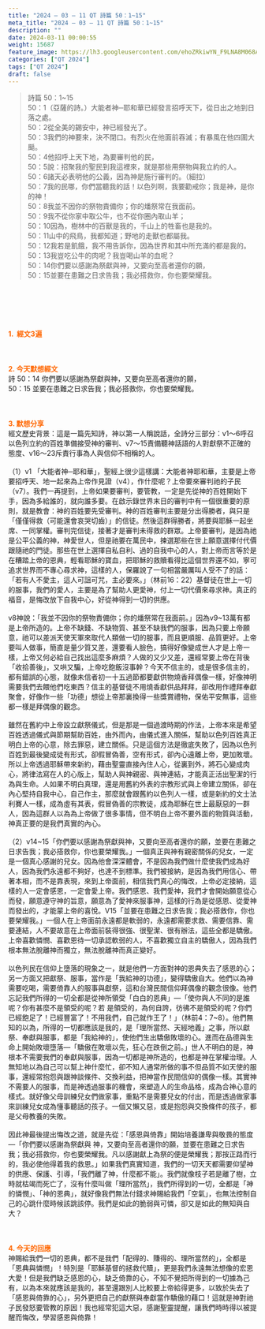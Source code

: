 ```yaml
---
title: "2024 – 03 – 11 QT 詩篇 50：1~15"
meta_title: "2024 – 03 – 11 QT 詩篇 50：1~15"
description: ""
date: 2024-03-11 00:00:55
weight: 15687
feature_image: https://lh3.googleusercontent.com/ehoZRkiwYN_F9LNA8M068AYxt73EavCZno-PD1cJRuf5BbSkQVUWr3gNEbt5kSs28Pb_Elg17kSrtf9ybWvojWoMV6I4tPM3vGRGDq6GkKkPdL2Gut4QAIw4-uykKUAtNiKgQKntvsU=w800
categories: ["QT 2024"]
tags: ["QT 2024"]
draft: false
---
```


<blockquote>詩篇 50：1~15<br />
50：1（亞薩的詩。）大能者神─耶和華已經發言招呼天下，從日出之地到日落之處。<br />
50：2從全美的錫安中，神已經發光了。<br />
50：3我們的神要來，決不閉口。有烈火在他面前吞滅；有暴風在他四圍大颳。<br />
50：4他招呼上天下地，為要審判他的民，<br />
50：5說：招聚我的聖民到我這裡來，就是那些用祭物與我立約的人。<br />
50：6諸天必表明他的公義，因為神是施行審判的。（細拉）<br />
50：7我的民哪，你們當聽我的話！以色列啊，我要勸戒你；我是神，是你的神！<br />
50：8我並不因你的祭物責備你；你的燔祭常在我面前。<br />
50：9我不從你家中取公牛，也不從你圈內取山羊；<br />
50：10因為，樹林中的百獸是我的，千山上的牲畜也是我的。<br />
50：11山中的飛鳥，我都知道；野地的走獸也都屬我。<br />
50：12我若是飢餓，我不用告訴你，因為世界和其中所充滿的都是我的。<br />
50：13我豈吃公牛的肉呢？我豈喝山羊的血呢？<br />
50：14你們要以感謝為祭獻與神，又要向至高者還你的願，<br />
50：15並要在患難之日求告我；我必搭救你，你也要榮耀我。</blockquote><br />
&nbsp;<br />
<br />
&nbsp;<br />
<br />
<span style="color: #ff6600;"><strong>1.  經文3遍</strong></span><br />
<br />
&nbsp;<br />
<br />
<span style="color: #ff6600;"><strong>2. 今天默想經文<br />
</strong></span>詩 50：14 你們要以感謝為祭獻與神，又要向至高者還你的願，<br />
50：15 並要在患難之日求告我；我必搭救你，你也要榮耀我。<br />
<br />
&nbsp;<br />
<br />
<strong><span style="color: #ff6600;">3. 默想分享<br />
</span></strong>經文歷史背景：這是一篇先知詩，神以第一人稱說話，全詩分三部分：v1～6呼召以色列立約的百姓準備接受神的審判、v7～15責備聽神話語的人對獻祭不正確的態度、v16～23斥責行事為人與信仰不相稱的人。<br />
<br />
（1）v1 「大能者神─耶和華」，聖經上很少這樣講：大能者神耶和華，主要是上帝要招呼天、地一起來為上帝作見證（v4），作什麼呢？上帝要來審判祂的子民（v7）。我們一再提到，上帝如果要審判，要管教，一定是先從神的百姓開始下手，因為多給誰的，就向誰多要。在啟示錄世界末日的審判中有一個很重要的原則，就是教會：神的百姓要先受審判。神的百姓審判主要是分出得勝者，與只是「僅僅得救（可能還會哀哭切齒）」的信徒。然後這群得勝者，將要與耶穌一起坐席、一同掌權。審判完信徒，接著才是審判未得救的群眾。上帝要審判，是因為祂是公平公義的神，神愛世人，但是祂要在萬民中，揀選那些在世上願意選擇付代價跟隨祂的門徒。那些在世上選擇自私自利、過的自我中心的人，對上帝而言等於是在糟踏上帝的恩典，輕看耶穌的寶血，把耶穌的救贖看得比這個世界還不如，寧可追求世界而不專心尋求神，這樣的人，保羅說了一句相當嚴厲叫人受不了的話：「若有人不愛主，這人可詛可咒，主必要來。」（林前16：22）基督徒在世上一切的服事，我們的愛人，主要是為了幫助人更愛神，付上一切代價來尋求神。真正的福音，是悔改放下自我中心，好從神得到一切的供應。<br />
<br />
v8神說：「我並不因你的祭物責備你；你的燔祭常在我面前。」因為v9~13萬有都是上帝所造的。上帝不缺錢、不缺物質、甚至不缺我們的服事，因為只要上帝願意，祂可以差派天使天軍來取代人類做一切的服事，而且更順服、品質更好。上帝要叫人做事，簡直是量少質又差，還要看人臉色，搞得好像變成世人才是上帝一樣，上帝又何必給自己找出這麼多麻煩？人做的又少又差，還經常要上帝在背後「收拾善後」，又哄又騙，上帝吃飽飯沒事幹？今天不信主的，或是很多信主的，都有錯誤的心態，就像未信者初一十五過節都要獻供物燒香拜偶像一樣，好像神明需要我們去餵他們吃東西？信主的基督徒不用燒香獻供品拜拜，卻改用作禮拜奉獻聚會，好像作一些「功德」想從上帝那裏換得一些獎賞禮物，保佑平安無事，這些都一樣是拜偶像的觀念。<br />
<br />
雖然在舊約中上帝設立獻祭儀式，但是那是一個過渡時期的作法，上帝本來是希望百姓透過儀式與節期幫助百姓，由外而內，由儀式進入關係，幫助以色列百姓真正明白上帝的心意，除去罪惡，建立關係。只是這個方法是徹底失敗了，因為以色列百姓到最後變成徒有形式，卻假冒偽善，空有形式，卻內心遠離上帝，更加敗壞。所以上帝透過耶穌帶來新約，藉由聖靈直接內住人心，從裏到外，將石心變成肉心，將律法寫在人的心版上，幫助人與神親密、與神連結，才能真正活出聖潔的行為與生命。人如果不明白真理，還是用舊約外表的宗教形式與上帝建立關係，卻在內心堅持自我中心，自己作主，那麼就會跟舊約以色列人一樣，或是新約的文士法利賽人一樣，成為虛有其表，假冒偽善的宗教徒，成為耶穌在世上最厭惡的一群人，因為這群人以為為上帝做了很多事情，但不明白上帝不要外面的物質與活動，神真正要的是我們真實的內心。<br />
<br />
（2）v14~15「你們要以感謝為祭獻與神，又要向至高者還你的願，並要在患難之日求告我；我必搭救你，你也要榮耀我。」一個真正與神有親密關係的兒女，一定是一個真心感謝的兒女。因為他會深深體會，不是因為我們做什麼使我們成為好人，因為我們永遠都不夠好，也達不到標準。我們被接納，是因為我們用信心、帶著本相，而不是靠表現，來到上帝面前，相信我們真心的悔改，上帝必定接納，這樣的人一定會感恩，一定會愛上帝。我們感恩、我們愛神，我們才會開始願意從心而發，願意遵守神的旨意，願意為了愛神來服事神，這樣的行為是從感恩、從愛神而發出的，才能蒙上帝的喜悅。V15「並要在患難之日求告我；我必搭救你，你也要榮耀我。」一個人在上帝面前永遠都是軟弱的，永遠都需要求救、需要信靠、需要連結，人不要故意在上帝面前裝得很強、很聖潔、很有辦法，這些全都是驕傲。上帝喜歡憐憫、喜歡恩待一切承認軟弱的人，不喜歡獨立自主的驕傲人，因為我們根本無法脫離神而獨立，無法脫離神而真正變好。<br />
<br />
以色列民在信仰上墮落的現象之一，就是他們一方面對神的恩典失去了感恩的心；另一方面又把獻祭、服事，當作是「我給神的功德」，變得驕傲自大。他們以為神需要吃喝，需要倚靠人的服事與獻祭，這和台灣民間信仰拜偶像的觀念很像。他們忘記我們所得的一切全都是從神所領受「白白的恩典」—「使你與人不同的是誰呢？你有甚麼不是領受的呢？若 是領受的，為何自誇，彷彿不是領受的呢？你們已經飽足了！已經豐富了！不用我們，自己就作王了！」（林前4：7~8）。他們無知的以為，所得的一切都應該是我的，是「理所當然、天經地義」之事，所以獻祭、奉獻與服事，都是「我給神的」，使他們生出驕傲敗壞的心。進而在品德與生命上開始敗壞墮落—「驕傲在敗壞以先，狂心在跌倒之前。」世人不明白的是，神根本不需要我們的奉獻與服事，因為一切都是神所造的，也都是神在掌權治理。人無知地以為自己可以幫上神什麼忙，卻不知人通常所做的事不但品質不如天使的服事，還經常抱怨與跟神談條件、交換利益，把神當作民間信仰的偶像一樣。其實神不需要人的服事，而是神透過服事的機會，來塑造人的生命品格，成為合神心意的樣式。就好像父母訓練兒女們做家事，重點不是需要兒女的付出，而是透過做家事來訓練兒女成為懂事聽話的孩子。一個又懶又惡，或是抱怨與交換條件的孩子，都是父母教養的失敗。<br />
<br />
因此神最後提出悔改之道，就是先從：「感恩與倚靠」開始培養謙卑與敬畏的態度 —「你們要以感謝為祭獻與 神，又要向至高者還你的願，並要在患難之日求告我；我必搭救你，你也要榮耀我。凡以感謝獻上為祭的便是榮耀我；那按正路而行的，我必使他得着我的救恩。」如果我們真實知道，我們的一切天天都需要仰望神的供應、保護、引導，「我們離了神，什麼都不能」。我們就像枝子若是離了樹，立時就枯竭而死亡了，沒有什麼叫做「理所當然」，我們所得到的一切，全都是「神的憐憫」、「神的恩典」，就好像我們無法付錢求神賜給我們「空氣」，也無法控制自己的心跳什麼時候該跳該停。我們是如此的脆弱與可憐，卻又是如此的無知與自大？<br />
<br />
&nbsp;<br />
<br />
<strong style="font-size: inherit;"><span style="color: #ff6600;">4. 今天的回應<br />
</span></strong>神賜給我們一切的恩典，都不是我們「配得的、賺得的、理所當然的」，全都是「恩典與憐憫」！特別是「耶穌基督的拯救代贖」，更是我們永遠無法想像的宏恩大愛！但是我們缺乏感恩的心，缺乏倚靠的心，不知不覺把所得到的一切據為己有，以為本來就應該是我的，甚至還跟別人比較要上帝給得更多，以致於失去了「感恩與倚靠的心」，另外更把自己的獻祭與奉獻當作驕傲的藉口！這就是神對祂子民發怒要管教的原因！我也經常犯這大惡，感謝聖靈提醒，讓我們時時得以被提醒而悔改，學習感恩與倚靠！<br />
<br />
<audio style="display: none;" controls="controls"></audio><br />
<br />
<audio style="display: none;" controls="controls"></audio><br />
<br />
<audio style="display: none;" controls="controls"></audio><br />
<br />
<audio style="display: none;" controls="controls"></audio><br />
<br />
<audio style="display: none;" controls="controls"></audio>
        